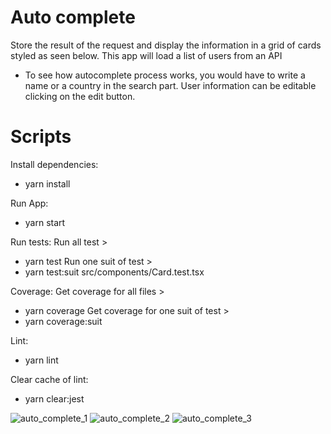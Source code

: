 # Auto complete
Store the result of the request and display the information in a grid of cards styled as seen below. This app will load a list of users from an API

* To see how autocomplete process works, you would have to write a name or a country in the search part. User information can be editable clicking on the edit button.

# Scripts
Install dependencies:
* yarn install

Run App:
* yarn start

Run tests:
Run all test >
* yarn test
Run one suit of test >
* yarn test:suit src/components/Card.test.tsx

Coverage:
Get coverage for all files >
* yarn coverage
Get coverage for one suit of test >
* yarn coverage:suit

Lint:
* yarn lint

Clear cache of lint:
* yarn clear:jest


![auto_complete_1](https://user-images.githubusercontent.com/8124862/229590059-12b5b63c-4a65-499f-afa3-c23a4e7b2c05.png)
![auto_complete_2](https://user-images.githubusercontent.com/8124862/229590078-af074702-e4ae-4049-9749-9c5b4dc88039.png)
![auto_complete_3](https://user-images.githubusercontent.com/8124862/229590090-528ec936-bca3-448e-a2be-70ceca9ebed2.png)
